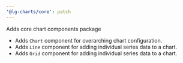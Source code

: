 ```yaml
---
'@lg-charts/core': patch
---
```


Adds core chart components package

- Adds `Chart` component for overarching chart configuration.
- Adds `Line` component for adding individual series data to a chart.
- Adds `Grid` component for adding individual series data to a chart.
